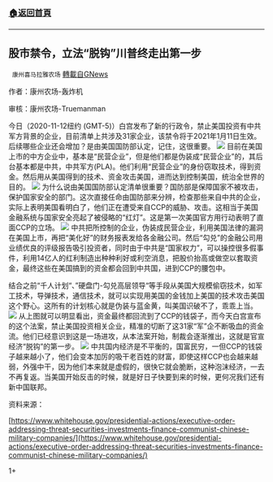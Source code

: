 ###  [:house:返回首頁](https://github.com/ourhimalayas/txt)
---

## 股市禁令，立法“脱钩”川普终走出第一步
` 康州喜马拉雅农场` [轉載自GNews](https://gnews.org/zh-hans/553749/)

作者：康州农场-轰炸机

审核：康州农场-Truemanman

今日（2020-11-12纽约 (GMT-5)）白宫发布了新的行政令，禁止美国投资有中共军方背景的企业，目前清单上共涉及31家企业，该禁令将于2021年1月11日生效。后续哪些企业还会增加？是由美国国防部认定，记住，这很重要。
![]()![](https://gnews-media-offload.s3.amazonaws.com/wp-content/uploads/2020/11/13021921/%E5%9B%BE%E7%89%878-3.png)
目前在美国上市的中方企业中，基本是“民营企业”，但是他们都是伪装成“民营企业”的，其后台基本都是中共，中共军方(PLA)。他们利用“民营企业”的身份窃取技术，得到资金。然后用从美国得到的技术、资金攻击美国，进而达到控制美国，统治全世界的目的。
![]()![](https://gnews-media-offload.s3.amazonaws.com/wp-content/uploads/2020/11/13021938/%E5%9B%BE%E7%89%879-2.png)
为什么说由美国国防部认定清单很重要？国防部是保障国家不被攻击，保护国家安全的部门。这次直接任命由国防部来分辨，检查那些来自中共的企业，实际上表明美国看明白了，他们正在遭受来自CCP的威胁、攻击。这相当于美国金融系统与国家安全亮起了被侵略的“红灯”。这是第一次美国官方用行动表明了直面CCP的立场。
![]()![](https://gnews-media-offload.s3.amazonaws.com/wp-content/uploads/2020/11/13021959/%E5%9B%BE%E7%89%8710-2.png)
中共把所控制的企业，伪装成民营企业，利用美国法律的漏洞在美国上市，再把“美化好”的财务报表发给各金融公司。然后“勾兑”的金融公司用业绩优良的评级报告吸引投资者，同时由于中共是“国家权力”，可以操控很多假事件，利用14亿人的红利制造出种种利好或利空消息，把股价抬高或做空以套取资金，最终这些在美国搞到的资金都会回到中共国，进到CCP的腰包中。

结合之前“千人计划“、”硬盘门-勾兑高层领导“等手段从美国大规模偷窃技术，如军工技术，导弹技术，通信技术，就可以实现用美国的金钱加上美国的技术攻击美国这个野心。这所有的计划核心就是伪装与蓝金黄，叫美国识破不了，乖乖上当。
![]()![](https://gnews-media-offload.s3.amazonaws.com/wp-content/uploads/2020/11/13022015/%E5%9B%BE%E7%89%8711-3.png)
从上图就可以明显看出，资金最终都回流到了CCP的钱袋子，而今天白宫宣布的这个法案，禁止美国投资相关企业，精准的切断了这31家“军”企不断吸血的资金流。他们已经意识到这是一场进攻，从本法案开始，制裁会逐渐推出，这就是官宣经济“脱钩”的第一步。
![]()![](https://gnews-media-offload.s3.amazonaws.com/wp-content/uploads/2020/11/13022036/%E5%9B%BE%E7%89%8712-3.png)
中共国内经济是不平衡的，国富民穷，一但CCP的钱袋子越来越小了，他们会变本加厉的吸干老百姓的财富，即使这样CCP也会越来越弱，外强中干，因为他们本来就是虚假的，很快它就会脆断，这种泡沫经济，一去不再复返。当美国开始反击的时候，就是好日子快要到来的时候，更何况我们还有新中国联邦。

资料来源：

[https://www.whitehouse.gov/presidential-actions/executive-order-addressing-threat-securities-investments-finance-communist-chinese-military-companies/](https://www.whitehouse.gov/presidential-actions/executive-order-addressing-threat-securities-investments-finance-communist-chinese-military-companies/)

1+
